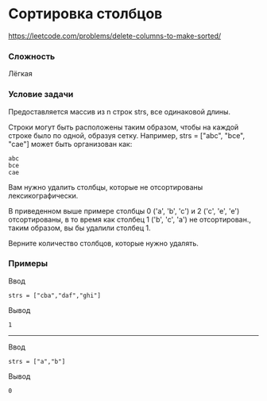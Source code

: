 # Сортировка столбцов

https://leetcode.com/problems/delete-columns-to-make-sorted/

### Сложность
Лёгкая

### Условие задачи

Предоставляется массив из n строк strs, все одинаковой длины.

Строки могут быть расположены таким образом, чтобы на каждой строке было по одной, образуя сетку.
Например, strs = ["abc", "bce", "cae"] может быть организован как:

```
abc
bce
cae
```

Вам нужно удалить столбцы, которые не отсортированы лексикографически.

В приведенном выше примере столбцы 0 ('a', 'b', 'c') и 2 ('c', 'e', 'e') отсортированы, в то время как столбец 1 ('b', 'c', 'a') не отсортирован., таким образом, вы бы удалили столбец 1.

Верните количество столбцов, которые нужно удалять.

### Примеры

Ввод
```
strs = ["cba","daf","ghi"]
```
Вывод
```
1
```

---

Ввод
```
strs = ["a","b"]
```
Вывод
```
0
```